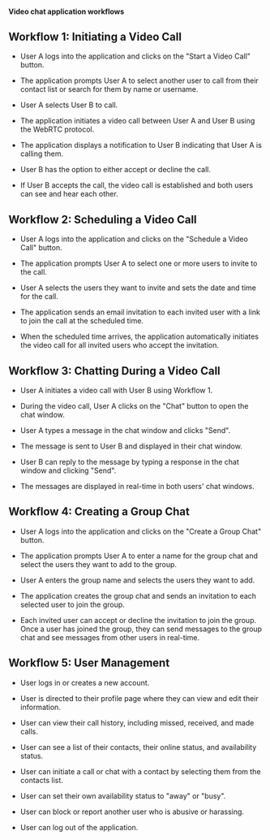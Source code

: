 #### Video chat application workflows

## Workflow 1: Initiating a Video Call

- User A logs into the application and clicks on the "Start a Video Call" button.

- The application prompts User A to select another user to call from their contact list or search for them by name or username.

- User A selects User B to call.

- The application initiates a video call between User A and User B using the WebRTC protocol.

- The application displays a notification to User B indicating that User A is calling them.

- User B has the option to either accept or decline the call.

- If User B accepts the call, the video call is established and both users can see and hear each other.

## Workflow 2: Scheduling a Video Call

- User A logs into the application and clicks on the "Schedule a Video Call" button.

- The application prompts User A to select one or more users to invite to the call.

- User A selects the users they want to invite and sets the date and time for the call.

- The application sends an email invitation to each invited user with a link to join the call at the scheduled time.

- When the scheduled time arrives, the application automatically initiates the video call for all invited users who accept the invitation.

## Workflow 3: Chatting During a Video Call

- User A initiates a video call with User B using Workflow 1.

- During the video call, User A clicks on the "Chat" button to open the chat window.

- User A types a message in the chat window and clicks "Send".

- The message is sent to User B and displayed in their chat window.

- User B can reply to the message by typing a response in the chat window and clicking "Send".

- The messages are displayed in real-time in both users' chat windows.

## Workflow 4: Creating a Group Chat

- User A logs into the application and clicks on the "Create a Group Chat" button.

- The application prompts User A to enter a name for the group chat and select the users they want to add to the group.

- User A enters the group name and selects the users they want to add.

- The application creates the group chat and sends an invitation to each selected user to join the group.

- Each invited user can accept or decline the invitation to join the group.
  Once a user has joined the group, they can send messages to the group chat and see messages from other users in real-time.

## Workflow 5: User Management

- User logs in or creates a new account.

- User is directed to their profile page where they can view and edit their information.

- User can view their call history, including missed, received, and made calls.

- User can see a list of their contacts, their online status, and availability status.

- User can initiate a call or chat with a contact by selecting them from the contacts list.

- User can set their own availability status to "away" or "busy".

- User can block or report another user who is abusive or harassing.

- User can log out of the application.
